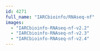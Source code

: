 ```yaml
---
id: 4271
full_name: "IARCbioinfo/RNAseq-nf"
images: 
  - "IARCbioinfo-RNAseq-nf-v2.2"
  - "IARCbioinfo-RNAseq-nf-v2.3"
  - "IARCbioinfo-RNAseq-nf-v2.4"
---
```

